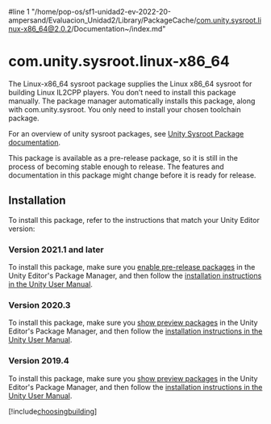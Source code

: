 #line 1 "/home/pop-os/sf1-unidad2-ev-2022-20-ampersand/Evaluacion_Unidad2/Library/PackageCache/com.unity.sysroot.linux-x86_64@2.0.2/Documentation~/index.md"
# com.unity.sysroot.linux-x86_64

The Linux-x86_64 sysroot package supplies the Linux x86_64 sysroot for building Linux IL2CPP players.
You don’t need to install this package manually.  The package manager automatically installs this package, along with com.unity.sysroot. You only need to install your chosen toolchain package.

For an overview of unity sysroot packages, see [Unity Sysroot Package documentation](https://docs.unity3d.com/Packages/com.unity.sysroot@0.1/manual/index.html).

This package is available as a pre-release package, so it is still in the process of becoming stable enough to release. The features and documentation in this package might change before it is ready for release. 
## Installation
To install this package, refer to the instructions that match your Unity Editor version:
### Version 2021.1 and later
To install this package, make sure you [enable pre-release packages](https://docs.unity3d.com/2021.1/Documentation/Manual/class-PackageManager.html#advanced_preview) in the Unity Editor's Package Manager, and then follow the [installation instructions in the Unity User Manual](https://docs.unity3d.com/Documentation/Manual/upm-ui-install.html). 
### Version 2020.3 
To install this package, make sure you [show preview packages](https://docs.unity3d.com/2020.3/Documentation/Manual/class-PackageManager.html#advanced_preview) in the Unity Editor's Package Manager, and then follow the [installation instructions in the Unity User Manual](https://docs.unity3d.com/2020.3/Documentation/Manual/upm-ui-install.html).
### Version 2019.4 
To install this package, make sure you [show preview packages](https://docs.unity3d.com/2019.4/Documentation/Manual/upm-ui-list.html#ShowPreview) in the Unity Editor's Package Manager, and then follow the [installation instructions in the Unity User Manual](https://docs.unity3d.com/2019.4/Documentation/Manual/upm-ui-install.html).


[!include[choosingbuilding](./snippets/choosingbuilding.md)]
